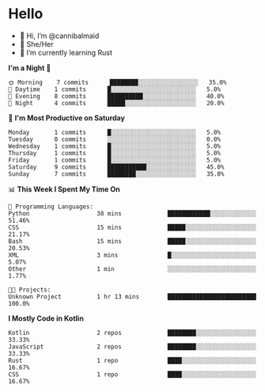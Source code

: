 # Hello
- 👋 Hi, I’m @cannibalmaid
- 👀 She/Her
- 🌱 I’m currently learning Rust

<!--START_SECTION:waka-->
**I'm a Night 🦉** 

```text
🌞 Morning    7 commits      ████████░░░░░░░░░░░░░░░░░   35.0% 
🌆 Daytime    1 commits      █░░░░░░░░░░░░░░░░░░░░░░░░   5.0% 
🌃 Evening    8 commits      ██████████░░░░░░░░░░░░░░░   40.0% 
🌙 Night      4 commits      █████░░░░░░░░░░░░░░░░░░░░   20.0%

```
📅 **I'm Most Productive on Saturday** 

```text
Monday       1 commits      █░░░░░░░░░░░░░░░░░░░░░░░░   5.0% 
Tuesday      0 commits      ░░░░░░░░░░░░░░░░░░░░░░░░░   0.0% 
Wednesday    1 commits      █░░░░░░░░░░░░░░░░░░░░░░░░   5.0% 
Thursday     1 commits      █░░░░░░░░░░░░░░░░░░░░░░░░   5.0% 
Friday       1 commits      █░░░░░░░░░░░░░░░░░░░░░░░░   5.0% 
Saturday     9 commits      ███████████░░░░░░░░░░░░░░   45.0% 
Sunday       7 commits      ████████░░░░░░░░░░░░░░░░░   35.0%

```


📊 **This Week I Spent My Time On** 

```text
💬 Programming Languages: 
Python                   38 mins             ████████████░░░░░░░░░░░░░   51.46% 
CSS                      15 mins             █████░░░░░░░░░░░░░░░░░░░░   21.17% 
Bash                     15 mins             █████░░░░░░░░░░░░░░░░░░░░   20.53% 
XML                      3 mins              █░░░░░░░░░░░░░░░░░░░░░░░░   5.07% 
Other                    1 min               ░░░░░░░░░░░░░░░░░░░░░░░░░   1.77%

🐱‍💻 Projects: 
Unknown Project          1 hr 13 mins        █████████████████████████   100.0%

```

**I Mostly Code in Kotlin** 

```text
Kotlin                   2 repos             ████████░░░░░░░░░░░░░░░░░   33.33% 
JavaScript               2 repos             ████████░░░░░░░░░░░░░░░░░   33.33% 
Rust                     1 repo              ████░░░░░░░░░░░░░░░░░░░░░   16.67% 
CSS                      1 repo              ████░░░░░░░░░░░░░░░░░░░░░   16.67%

```



<!--END_SECTION:waka-->
